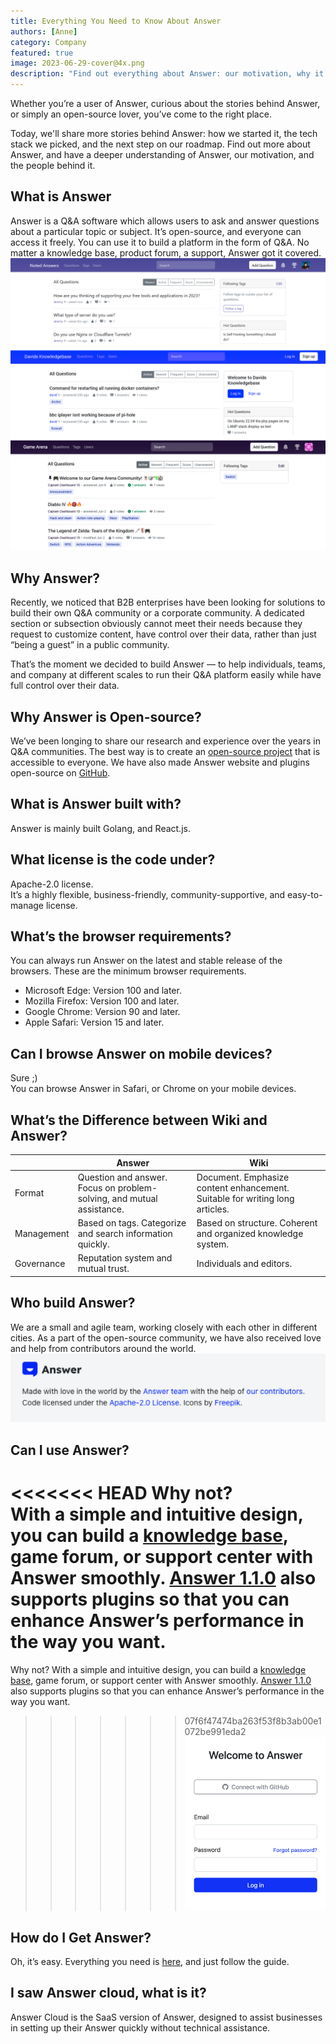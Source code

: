 ```yaml
---
title: Everything You Need to Know About Answer
authors: [Anne]
category: Company
featured: true
image: 2023-06-29-cover@4x.png
description: "Find out everything about Answer: our motivation, why it’s open-source, the people behind it, etc."
---
```


Whether you’re a user of Answer, curious about the stories behind Answer, or simply an open-source lover, you’ve come to the right place.

Today, we'll share more stories behind Answer: how we started it, the tech stack we picked, and the next step on our roadmap. Find out more about Answer, and have a deeper understanding of Answer, our motivation, and the people behind it.

## What is Answer

Answer is a Q&A software which allows users to ask and answer questions about a particular topic or subject. It’s open-source, and everyone can access it freely.
You can use it to build a platform in the form of Q&A. No matter a knowledge base, product forum, a support, Answer got it covered.
![Platforms built with Answer](everythingabtanswer1.png)

## Why Answer?

Recently, we noticed that B2B enterprises have been looking for solutions to build their own Q&A community or a corporate community. A dedicated section or subsection obviously cannot meet their needs because they request to customize content, have control over their data, rather than just “being a guest” in a public community.

That’s the moment we decided to build Answer — to help individuals, teams, and company at different scales to run their Q&A platform easily while have full control over their data.

## Why Answer is Open-source?

We’ve been longing to share our research and experience over the years in Q&A communities. The best way is to create an [open-source project](https://github.com/answerdev/answer) that is accessible to everyone. We have also made Answer website and plugins open-source on [GitHub](https://github.com/answerdev).

## What is Answer built with?

Answer is mainly built Golang, and React.js.

## What license is the code under?

Apache-2.0 license.  
It’s a highly flexible, business-friendly, community-supportive, and easy-to-manage license.

## What’s the browser requirements?

You can always run Answer on the latest and stable release of the browsers. These are the minimum browser requirements.

* Microsoft Edge: Version 100 and later.
* Mozilla Firefox: Version 100 and later.
* Google Chrome: Version 90 and later.
* Apple Safari: Version 15 and later.

## Can I browse Answer on mobile devices?

Sure ;)  
You can browse Answer in Safari, or Chrome on your mobile devices.

## What’s the Difference between Wiki and Answer?

|            | Answer                                                                | Wiki                                                                         |
| ---------- | --------------------------------------------------------------------- | ---------------------------------------------------------------------------- |
| Format     | Question and answer. Focus on problem-solving, and mutual assistance. | Document. Emphasize content enhancement. Suitable for writing long articles. |
| Management | Based on tags. Categorize and search information quickly.             | Based on structure. Coherent and organized knowledge system.                 |
| Governance | Reputation system and mutual trust.                                   | Individuals and editors.                                                     |

## Who build Answer?

We are a small and agile team, working closely with each other in different cities. As a part of the open-source community, we have also received love and help from contributors around the world.
![Answer Footer with Gratitude to Contributors](everythingabtanswer2.png)

## Can I use Answer?
<<<<<<< HEAD
Why not?   
With a simple and intuitive design, you can build a [knowledge base](/2023-05-30-everything-you-need-to-know-about-knowledge-base/index.mdx), game forum, or support center with Answer smoothly. [Answer 1.1.0](/2023-06-15-answer-1.1.0-release/index.mdx) also supports plugins so that you can enhance Answer’s performance in the way you want. 
=======

Why not?
With a simple and intuitive design, you can build a [knowledge base](../2023-05-30-everything-you-need-to-know-about-knowledge-base/index.md), game forum, or support center with Answer smoothly. [Answer 1.1.0](../2023-06-15-answer-1.1.0-release/index.md) also supports plugins so that you can enhance Answer’s performance in the way you want.
>>>>>>> 07f6f47474ba263f53f8b3ab00e1072be991eda2
![Plugin](everythingabtanswer3.png)

## How do I Get Answer?

Oh, it’s easy. Everything you need is [here](https://answer.dev/docs/installation/), and just follow the guide.

## I saw Answer cloud, what is it?

Answer Cloud is the SaaS version of Answer, designed to assist businesses in setting up their Answer quickly without technical assistance.
